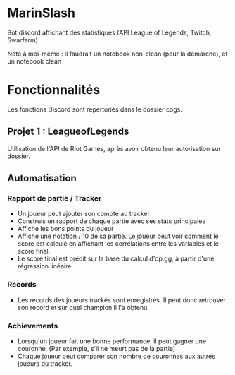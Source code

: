 # MarinSlash
Bot discord affichant des statistiques (API League of Legends, Twitch, Swarfarm)

Note à moi-même : il faudrait un notebook non-clean (pour la démarche), et un notebook clean

# Fonctionnalités

Les fonctions Discord sont repertoriés dans le dossier cogs.


## Projet 1 : LeagueofLegends

Utilisation de l'API de Riot Games, après avoir obtenu leur autorisation sur dossier.

## Automatisation

### Rapport de partie / Tracker

- Un joueur peut ajouter son compte au tracker
- Construis un rapport de chaque partie avec ses stats principales
- Affiche les bons points du joueur
- Affiche une notation / 10 de sa partie. Le joueur peut voir comment le score est calculé en affichant les corrélations entre les variables et le score final.
- Le score final est prédit sur la base du calcul d'op.gg, à partir d'une régression linéaire

### Records

- Les records des joueurs trackés sont enregistrés. Il peut donc retrouver son record et sur quel champion il l'a obtenu.

### Achievements

- Lorsqu'un joueur fait une bonne performance, il peut gagner une couronne. (Par exemple, s'il ne meurt pas de la partie)
- Chaque joueur peut comparer son nombre de couronnes aux autres joueurs du tracker.




